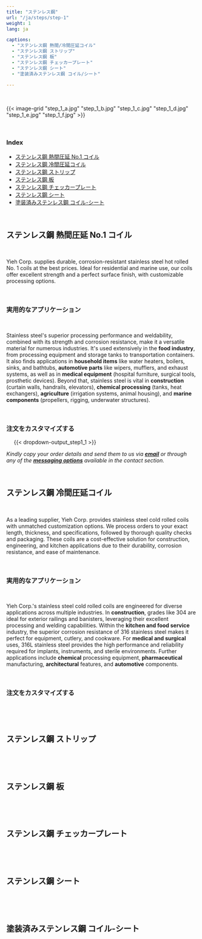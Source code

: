 ```yaml
---
title: "ステンレス鋼"
url: "/ja/steps/step-1"
weight: 1
lang: ja

captions:
  - "ステンレス鋼 熱間/冷間圧延コイル"
  - "ステンレス鋼 ストリップ"
  - "ステンレス鋼 板"
  - "ステンレス鋼 チェッカープレート"
  - "ステンレス鋼 シート"
  - "塗装済みステンレス鋼 コイル/シート"
  
---
```


&nbsp;&nbsp;&nbsp;&nbsp;
&nbsp;&nbsp;&nbsp;&nbsp;
&nbsp;&nbsp;&nbsp;&nbsp;

{{< image-grid "step_1_a.jpg" "step_1_b.jpg" "step_1_c.jpg" "step_1_d.jpg" "step_1_e.jpg" "step_1_f.jpg" >}}

&nbsp;&nbsp;&nbsp;&nbsp;
### Index

*   [ステンレス鋼 熱間圧延 No.1 コイル](#ステンレス鋼-熱間圧延-no-1-コイル)  
*   [ステンレス鋼 冷間圧延コイル](#ステンレス鋼-冷間圧延コイル)  
*   [ステンレス鋼 ストリップ](#ステンレス鋼-ストリップ)  
*   [ステンレス鋼 板](#ステンレス鋼-板)  
*   [ステンレス鋼 チェッカープレート](#ステンレス鋼-チェッカープレート) 
*   [ステンレス鋼 シート](#ステンレス鋼-シート) 
*   [塗装済みステンレス鋼 コイル-シート](#塗装済みステンレス鋼-コイル-シート)
&nbsp;&nbsp;&nbsp;&nbsp;

&nbsp;&nbsp;&nbsp;&nbsp;
## ステンレス鋼 熱間圧延 No.1 コイル
&nbsp;&nbsp;&nbsp;&nbsp;

Yieh Corp. supplies durable, corrosion-resistant stainless steel hot rolled No. 1 coils at the best prices. Ideal for residential and marine use, our coils offer excellent strength and a perfect surface finish, with customizable processing options.

&nbsp;&nbsp;&nbsp;&nbsp;
### 実用的なアプリケーション
&nbsp;&nbsp;&nbsp;&nbsp;

Stainless steel's superior processing performance and weldability, combined with its strength and corrosion resistance, make it a versatile material for numerous industries. It's used extensively in the **food industry**, from processing equipment and storage tanks to transportation containers. It also finds applications in **household items** like water heaters, boilers, sinks, and bathtubs, **automotive parts** like wipers, mufflers, and exhaust systems, as well as in **medical equipment** (hospital furniture, surgical tools, prosthetic devices). Beyond that, stainless steel is vital in **construction** (curtain walls, handrails, elevators), **chemical processing** (tanks, heat exchangers), **agriculture** (irrigation systems, animal housing), and **marine components** (propellers, rigging, underwater structures).

&nbsp;&nbsp;&nbsp;&nbsp;
### 注文をカスタマイズする
&nbsp;&nbsp;&nbsp;&nbsp;
{{< dropdown-output_step1_1 >}}

*Kindly copy your order details and send them to us via [__email__](#contact) or through any of the [__messaging options__](#footer) available in the contact section.*
&nbsp;&nbsp;&nbsp;&nbsp;

&nbsp;&nbsp;&nbsp;&nbsp;
## ステンレス鋼 冷間圧延コイル
&nbsp;&nbsp;&nbsp;&nbsp;

As a leading supplier, Yieh Corp. provides stainless steel cold rolled coils with unmatched customization options. We process orders to your exact length, thickness, and specifications, followed by thorough quality checks and packaging.  These coils are a cost-effective solution for construction, engineering, and kitchen applications due to their durability, corrosion resistance, and ease of maintenance.

&nbsp;&nbsp;&nbsp;&nbsp;
### 実用的なアプリケーション
&nbsp;&nbsp;&nbsp;&nbsp;

Yieh Corp.'s stainless steel cold rolled coils are engineered for diverse applications across multiple industries. In **construction**, grades like 304 are ideal for exterior railings and banisters, leveraging their excellent processing and welding capabilities. Within the **kitchen and food service** industry, the superior corrosion resistance of 316 stainless steel makes it perfect for equipment, cutlery, and cookware.  For **medical and surgical** uses, 316L stainless steel provides the high performance and reliability required for implants, instruments, and sterile environments. Further applications include **chemical** processing equipment, **pharmaceutical** manufacturing, **architectural** features, and **automotive** components.

&nbsp;&nbsp;&nbsp;&nbsp;
### 注文をカスタマイズする
&nbsp;&nbsp;&nbsp;&nbsp;

&nbsp;&nbsp;&nbsp;&nbsp;
## ステンレス鋼 ストリップ
&nbsp;&nbsp;&nbsp;&nbsp;

&nbsp;&nbsp;&nbsp;&nbsp;
## ステンレス鋼 板
&nbsp;&nbsp;&nbsp;&nbsp;

&nbsp;&nbsp;&nbsp;&nbsp;
## ステンレス鋼 チェッカープレート
&nbsp;&nbsp;&nbsp;&nbsp;

&nbsp;&nbsp;&nbsp;&nbsp;
## ステンレス鋼 シート
&nbsp;&nbsp;&nbsp;&nbsp;

&nbsp;&nbsp;&nbsp;&nbsp;
## 塗装済みステンレス鋼 コイル-シート
&nbsp;&nbsp;&nbsp;&nbsp;

